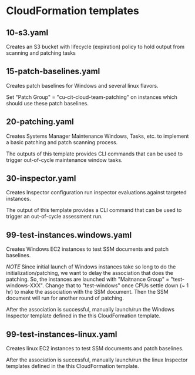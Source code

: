 # CloudFormation templates

## 10-s3.yaml

Creates an S3 bucket with lifecycle (expiration) policy to hold output from scanning and patching tasks

## 15-patch-baselines.yaml

Creates patch baselines for Windows and several linux flavors.

Set "Patch Group" = "cu-cit-cloud-team-patching" on instances which should use these patch baselines.

## 20-patching.yaml

Creates Systems Manager Maintenance Windows, Tasks, etc. to implement a basic patching and patch scanning process.

The outputs of this template provides CLI commands that can be used to trigger out-of-cycle maintenance window tasks.

## 30-inspector.yaml

Creates Inspector configuration run inspector evaluations against targeted instances.

The output of this template provides a CLI command that can be used to trigger an out-of-cycle assessment run.

## 99-test-instances.windows.yaml

Creates Windows EC2 instances to test SSM documents and patch baselines.

*NOTE* Since initial launch of Windows instances take so long to do the initialization/patching, we want to delay the association that does the patching. So, the instances are launched with "Maitnance Group" = "test-windows-XXX". Change that to "test-windows" once CPUs settle down (~ 1 hr) to make the association with the SSM document. Then the SSM document will run for another round of patching.

After the association is successful, manually launch/run the Windows Inspector template defined in the this CloudFormation template.

## 99-test-instances-linux.yaml

Creates linux EC2 instances to test SSM documents and patch baselines.

After the association is successful, manually launch/run the linux Inspector templates defined in the this CloudFormation template.
